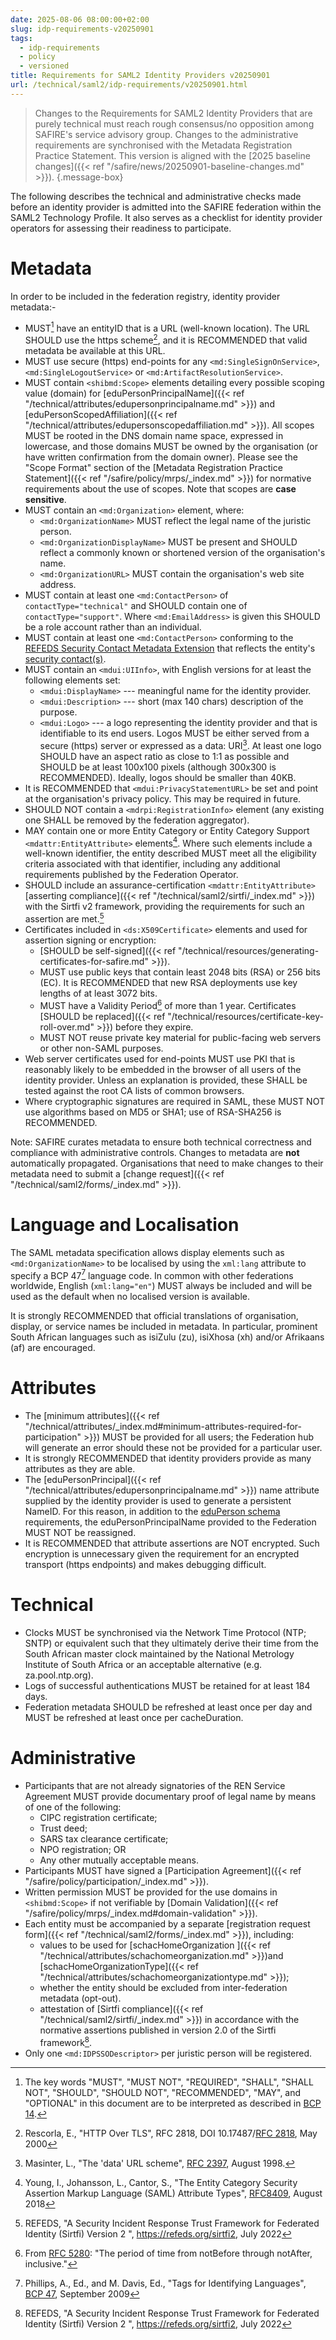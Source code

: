 ```yaml
---
date: 2025-08-06 08:00:00+02:00
slug: idp-requirements-v20250901
tags:
  - idp-requirements
  - policy
  - versioned
title: Requirements for SAML2 Identity Providers v20250901
url: /technical/saml2/idp-requirements/v20250901.html
---
```


> Changes to the Requirements for SAML2 Identity Providers that are purely technical must reach rough consensus/no opposition among SAFIRE's service advisory group. Changes to the administrative requirements are synchronised with the Metadata Registration Practice Statement. This version is aligned with the [2025 baseline changes]({{< ref "/safire/news/20250901-baseline-changes.md" >}}).
{.message-box}

The following describes the technical and administrative checks made before an identity provider is admitted into the SAFIRE federation within the SAML2 Technology Profile. It also serves as a checklist for identity provider operators for assessing their readiness to participate.

# Metadata

In order to be included in the federation registry, identity provider metadata:-

  * MUST[^BCP14] have an entityID that is a URL (well-known location). The URL SHOULD use the https scheme[^RFC2818], and it is RECOMMENDED that valid metadata be available at this URL.
  * MUST use secure (https) end-points for any `<md:SingleSignOnService>`, `<md:SingleLogoutService>` or `<md:ArtifactResolutionService>`.
  * MUST contain `<shibmd:Scope>` elements detailing every possible scoping value (domain) for [eduPersonPrincipalName]({{< ref "/technical/attributes/edupersonprincipalname.md" >}}) and [eduPersonScopedAffiliation]({{< ref "/technical/attributes/edupersonscopedaffiliation.md" >}}). All scopes MUST be rooted in the DNS domain name space, expressed in lowercase, and those domains MUST be owned by the organisation (or have written confirmation from the domain owner). Please see the "Scope Format" section of the [Metadata Registration Practice Statement]({{< ref "/safire/policy/mrps/_index.md" >}}) for normative requirements about the use of scopes. Note that scopes are **case sensitive**.
  * MUST contain an `<md:Organization>` element, where:
    * `<md:OrganizationName>` MUST reflect the legal name of the juristic person.
    * `<md:OrganizationDisplayName>` MUST be present and SHOULD reflect a commonly known or shortened version of the organisation's name.
    * `<md:OrganizationURL>` MUST contain the organisation's web site address.
  * MUST contain at least one `<md:ContactPerson>` of `contactType="technical"` and SHOULD contain one of `contactType="support"`. Where `<md:EmailAddress>` is given this SHOULD be a role account rather than an individual.
  * MUST contain at least one `<md:ContactPerson>` conforming to the [REFEDS Security Contact Metadata Extension](https://refeds.org/metadata/contactType/security) that reflects the entity's [security contact(s)](https://wiki.refeds.org/display/SIRTFI/Choosing+a+Sirtfi+Contact).
  * MUST contain an `<mdui:UIInfo>`, with English versions for at least the following elements set:
    * `<mdui:DisplayName>` --- meaningful name for the identity provider.
    * `<mdui:Description>` --- short (max 140 chars) description of the purpose.
    * `<mdui:Logo>` --- a logo representing the identity provider and that is identifiable to its end users. Logos MUST be either served from a secure (https) server or expressed as a data: URI[^RFC2397]. At least one logo SHOULD have an aspect ratio as close to 1:1 as possible and SHOULD be at least 100x100 pixels (although 300x300 is RECOMMENDED). Ideally, logos should be smaller than 40KB.
  * It is RECOMMENDED that `<mdui:PrivacyStatementURL>` be set and point at the organisation's privacy policy. This may be required in future.
  * SHOULD NOT contain a `<mdrpi:RegistrationInfo>` element (any existing one SHALL be removed by the federation aggregator).
  * MAY contain one or more Entity Category or Entity Category Support `<mdattr:EntityAttribute>` elements[^RFC8409]. Where such elements include a well-known identifier, the entity described MUST meet all the eligibility criteria associated with that identifier, including any additional requirements published by the Federation Operator.
  * SHOULD include an assurance-certification `<mdattr:EntityAttribute>` [asserting compliance]({{< ref "/technical/saml2/sirtfi/_index.md" >}}) with the Sirtfi v2 framework, providing the requirements for such an assertion are met.[^Sirtfi]
  * Certificates included in `<ds:X509Certificate>` elements and used for assertion signing or encryption:
    * [SHOULD be self-signed]({{< ref "/technical/resources/generating-certificates-for-safire.md" >}}).
    * MUST use public keys that contain least 2048 bits (RSA) or 256 bits (EC). It is RECOMMENDED that new RSA deployments use key lengths of at least 3072 bits.
    * MUST have a Validity Period[^RFC5280] of more than 1 year. Certificates [SHOULD be replaced]({{< ref "/technical/resources/certificate-key-roll-over.md" >}}) before they expire.
    * MUST NOT reuse private key material for public-facing web servers or other non-SAML purposes.
  * Web server certificates used for end-points MUST use PKI that is reasonably likely to be embedded in the browser of all users of the identity provider. Unless an explanation is provided, these SHALL be tested against the root CA lists of common browsers.
  * Where cryptographic signatures are required in SAML, these MUST NOT use algorithms based on MD5 or SHA1; use of RSA-SHA256 is RECOMMENDED.

Note: SAFIRE curates metadata to ensure both technical correctness and compliance with administrative controls. Changes to metadata are **not** automatically propagated. Organisations that need to make changes to their metadata need to submit a [change request]({{< ref "/technical/saml2/forms/_index.md" >}}).

# Language and Localisation

The SAML metadata specification allows display elements such as `<md:OrganizationName>` to be localised by using the `xml:lang` attribute to specify a BCP 47[^BCP47] language code. In common with other federations worldwide, English (`xml:lang="en"`) MUST always be included and will be used as the default when no localised version is available.

It is strongly RECOMMENDED that official translations of organisation, display, or service names be included in metadata. In particular, prominent South African languages such as isiZulu (zu), isiXhosa (xh) and/or Afrikaans (af) are encouraged.

# Attributes

  * The [minimum attributes]({{< ref "/technical/attributes/_index.md#minimum-attributes-required-for-participation" >}}) MUST be provided for all users; the Federation hub will generate an error should these not be provided for a particular user.
  * It is strongly RECOMMENDED that identity providers provide as many attributes as they are able.
  * The [eduPersonPrincipal]({{< ref "/technical/attributes/edupersonprincipalname.md" >}}) name attribute supplied by the identity provider is used to generate a persistent NameID. For this reason, in addition to the [eduPerson schema](https://wiki.refeds.org/display/STAN/eduPerson) requirements, the eduPersonPrincipalName provided to the Federation MUST NOT be reassigned.
  * It is RECOMMENDED that attribute assertions are NOT encrypted. Such encryption is unnecessary given the requirement for an encrypted transport (https endpoints) and makes debugging difficult.

# Technical

  * Clocks MUST be synchronised via the Network Time Protocol (NTP; SNTP) or equivalent such that they ultimately derive their time from the South African master clock maintained by the National Metrology Institute of South Africa or an acceptable alternative (e.g. za.pool.ntp.org).
  * Logs of successful authentications MUST be retained for at least 184 days.
  * Federation metadata SHOULD be refreshed at least once per day and MUST be refreshed at least once per cacheDuration.

# Administrative

  * Participants that are not already signatories of the REN Service Agreement MUST provide documentary proof of legal name by means of one of the following:
    * CIPC registration certificate;
    * Trust deed;
    * SARS tax clearance certificate;
    * NPO registration; OR
    * Any other mutually acceptable means.
  * Participants MUST have signed a [Participation Agreement]({{< ref "/safire/policy/participation/_index.md" >}}).
  * Written permission MUST be provided for the use domains in `<shibmd:Scope>` if not verifiable by [Domain Validation]({{< ref "/safire/policy/mrps/_index.md#domain-validation" >}}).
  * Each entity must be accompanied by a separate [registration request form]({{< ref "/technical/saml2/forms/_index.md" >}}), including:
    * values to be used for [schacHomeOrganization ]({{< ref "/technical/attributes/schachomeorganization.md" >}})and [schacHomeOrganizationType]({{< ref "/technical/attributes/schachomeorganizationtype.md" >}});
    * whether the entity should be excluded from inter-federation metadata (opt-out).
    * attestation of [Sirtfi compliance]({{< ref "/technical/saml2/sirtfi/_index.md" >}}) in accordance with the normative assertions published in version 2.0 of the Sirtfi framework[^Sirtfi].
  * Only one `<md:IDPSSODescriptor>` per juristic person will be registered.

[^BCP14]: The key words "MUST", "MUST NOT", "REQUIRED", "SHALL", "SHALL NOT", "SHOULD", "SHOULD NOT", "RECOMMENDED", "MAY", and "OPTIONAL" in this document are to be interpreted as described in [BCP 14](https://www.rfc-editor.org/info/bcp14).
[^BCP47]: Phillips, A., Ed., and M. Davis, Ed., "Tags for Identifying Languages", [BCP 47](https://www.rfc-editor.org/info/bcp47), September 2009
[^RFC2397]: Masinter, L., "The 'data' URL scheme", [RFC 2397](https://www.rfc-editor.org/info/rfc2397), August 1998.
[^RFC2818]: Rescorla, E., "HTTP Over TLS", RFC 2818, DOI 10.17487/[RFC 2818](https://www.rfc-editor.org/info/rfc2818), May 2000
[^RFC5280]: From [RFC 5280](https://www.rfc-editor.org/info/rfc5280): "The period of time from notBefore through notAfter, inclusive."
[^RFC8409]: Young, I., Johansson, L., Cantor, S., "The Entity Category Security Assertion Markup Language (SAML) Attribute Types", [RFC8409](https://www.rfc-editor.org/info/rfc8409), August 2018
[^Sirtfi]: REFEDS, "A Security Incident Response Trust Framework for Federated Identity (Sirtfi) Version 2 ", <https://refeds.org/sirtfi2>, July 2022

